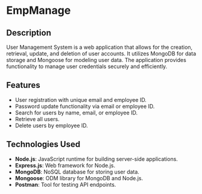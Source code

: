 # EmpManage

## Description
User Management System is a web application that allows for the creation, retrieval, update, and deletion of user accounts. It utilizes MongoDB for data storage and Mongoose for modeling user data. The application provides functionality to manage user credentials securely and efficiently.

## Features
- User registration with unique email and employee ID.
- Password update functionality via email or employee ID.
- Search for users by name, email, or employee ID.
- Retrieve all users.
- Delete users by employee ID.

## Technologies Used
- **Node.js**: JavaScript runtime for building server-side applications.
- **Express.js**: Web framework for Node.js.
- **MongoDB**: NoSQL database for storing user data.
- **Mongoose**: ODM library for MongoDB and Node.js.
- **Postman**: Tool for testing API endpoints.
